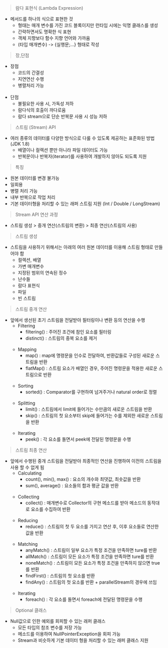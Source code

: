 > 람다 표현식 (Lambda Expression)
- 메서드를 하나의 식으로 표현한 것
  - 형태는 매개 변수를 가진 코드 블록이지만 런타임 시에는 익명 클래스를 생성
  - 간략하면서도 명확한 식 표현
  - 객체 지향보다 함수 지향 언어와 가까움
  - (타입 매개변수) -> {실행문;...} 형태로 작성

> 장,단점
- 장점
  - 코드의 간결성
  - 지연연산 수행
  - 병렬처리 가능
    </br></br>
- 단점
  - 불필요한 사용 시, 가독성 저하
  - 람다식의 호출이 까다로움
  - 람다 stream으로 단순 반복문 사용 시 성능 저하

> 스트림 (Stream) API
- 여러 종류의 데이터를 다양한 방식으로 다룰 수 있도록 제공하는 표준화된 방법 (JDK 1.8)
  - 배열이나 컬렉션 뿐만 아니라 파일 데이터도 가능
  - 반복문이나 반복자(iterator)를 사용하여 개발하지 않아도 되도록 지원

> 특징
- 원본 데이터를 변경 불가능
- 일회용
- 병렬 처리 가능
- 내부 반복으로 작업 처리
- 기본 데이터형을 처리할 수 있는 래퍼 스트림 지원 (Int / Double / LongStream)

> Stream API 연산 과정
- 스트림 생성 > 중개 연산(스트림의 변환) > 최종 연산(스트림의 사용)

> 스트림 생성
- 스트림을 사용하기 위해서는 아래의 여러 원본 데이터를 이용해 스트림 형태로 만들어야 함
  - 컬렉션, 배열
  - 가변 매개변수
  - 지정된 범위의 연속된 정수
  - 난수들
  - 람다 표현식
  - 파일
  - 빈 스트림
  

> 스트림 중개 연산
- 앞에서 생선된 초기 스트림을 전달받아 필터링이나 변환 등의 연산을 수행
  - Filtering
    - filtering() : 주어진 조건에 참인 요소를 필터링
    - distinct() : 스트림의 중복 요소를 제거</br></br>
  - Mapping
    - map() : map에 명령문을 인수로 전달하여, 반환값들로 구성된 새로운 스트림을 반환
    - flatMap() : 스트림 요소가 배열인 경우, 주어진 명령문을 적용한 새로운 스트림으로 반환</br></br>
  - Sorting
    - sorted() : Comparator를 구현하여 넘겨주거나 natural order로 정렬</br></br>
  - Splitting
    - limit() : 스트림에서 limit에 들어가는 수만큼의 새로운 스트림을 반환
    - skip() : 스트림의 첫 요소부터 skip에 들어가는 수를 제외한 새로운 스트림을 반환</br></br>
  - Iterating
    - peek() : 각 요소를 돌면서 peek에 전달된 명령문을 수행

> 스트림 최종 연산
- 앞에서 수행된 중개 스트림을 전달받아 최종적인 연산을 진행하여 이전의 스트림을 사용 할 수 없게 됨
  - Calculating
    - count(), min(), max() : 요소의 개수와 최댓값, 최솟값을 반환
    - sum(), average() : 요소들의 합과 평균 값을 반환</br></br>
  - Collecting
    - collect() : 매개변수로 Collector의 구현 메소드를 받아 메소드의 동작대로 요소를 수집하여 반환</br></br>
  - Reducing
    - reduce() : 스트림의 첫 두 요소를 가지고 연산 후, 이후 요소들로 연산한 값을 반환</br></br>
  - Matching
    - anyMatch() : 스트림이 일부 요소가 특정 조건을 만족하면 ture를 반환
    - allMatch() : 스트림이 모든 요소가 특정 조건을 만족하면 ture를 반환
    - noneMatch() : 스트림이 모든 요소가 특정 조건을 만족하지 않으면 true를 반환
    - findFirst() : 스트림의 첫 요소를 반환
    - findAny() : 스트림의 첫 요소를 반환 + parallelStream의 경우에 쓰임</br></br>
  - Iterating
    - foreach() : 각 요소를 돌면서 foreach에 전달된 명령문을 수행

> Optional 클래스
- Null값으로 인한 예외를 회피할 수 있는 래퍼 클래스
  - 모든 타입의 참조 변수를 저장 가능
  - 메소드를 이용하여 NullPointerException을 회피 가능
  - Stream과 비슷하게 기본 데이터 형을 처리할 수 있는 래퍼 클래스 지원